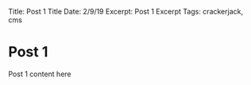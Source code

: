 Title: Post 1 Title
Date: 2/9/19
Excerpt: Post 1 Excerpt
Tags: crackerjack, cms

# Post 1

Post 1 content here
